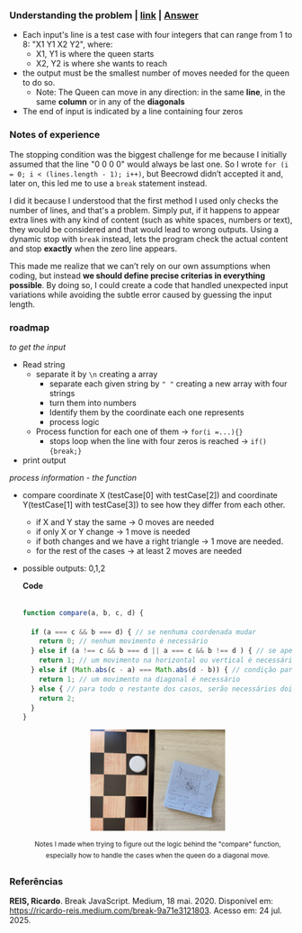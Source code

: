 ### Understanding the problem | [**link**](https://resources.beecrowd.com/repository/UOJ_1087_en.html) | [Answer](https://github.com/deborangueira/caderno/blob/main/exercicios/1087/script1087.js)


- Each input's line is a test case with four integers that can range from 1 to 8: "X1 Y1 X2 Y2", where:
    - X1, Y1 is where the queen starts
    - X2, Y2 is where she wants to reach
- the output must be the smallest number of moves needed for the queen to do so.
    - Note: The Queen can move in any direction: in the same **line**, in the same **column** or in any of the **diagonals**
- The end of input is indicated by a line containing four zeros

### Notes of experience

The stopping condition was the biggest challenge for me because I initially assumed that the line "0 0 0 0" would always be last one. So I wrote `for (i = 0; i < (lines.length - 1); i++)`, but Beecrowd didn’t accepted it and, later on, this led me to use a `break` statement instead.

I did it because I understood that the first method I used only checks the number of lines, and that's a problem. Simply put, if it happens to appear extra lines with any kind of content (such as white spaces, numbers or text), they would be considered and that would lead to wrong outputs. Using a dynamic stop with `break` instead, lets the program check the actual content and stop **exactly** when the zero line appears. 

This made me realize that we can’t rely on our own assumptions when coding, but instead **we should define precise criterias in everything possible**. By doing so, I could create a code that handled unexpected input variations while avoiding the subtle error caused by guessing the input length.

### roadmap

*to get the input*
- Read string
    - separate it by `\n` creating a array  
        - separate each given string by `" "` creating a new array with four strings
        - turn them into numbers
        - Identify them by the coordinate each one represents
        - process logic
    - Process function for each one of them -> `for(i =...){}`
        - stops loop when the line with four zeros is reached -> `if(){break;}`
- print output

*process information - the function*
- compare coordinate X (testCase[0] with testCase[2]) and coordinate Y(testCase[1] with testCase[3]) to see how they differ from each other.
    - if X and Y stay the same -> 0 moves are needed
    - if only X or Y change -> 1 move is needed
    - if both changes and we have a right triangle -> 1 move are needed.
    - for the rest of the cases -> at least 2 moves are needed 
- possible outputs: 0,1,2

  **Code**

    ```Javascript

    function compare(a, b, c, d) {

      if (a === c && b === d) { // se nenhuma coordenada mudar
        return 0; // nenhum movimento é necessário
      } else if (a !== c && b === d || a === c && b !== d ) { // se apenas uma coordenada mudar (respectivamente x, ou y)
        return 1; // um movimento na horizontal ou vertical é necessário
      } else if (Math.abs(c - a) === Math.abs(d - b)) { // condição para se formar um triângulo retângulo onde os catetos são iguais fazendo com que seja possível ir na diagonal -> utilizei módulo para a operação com o Math.abs()
        return 1; // um movimento na diagonal é necessário
      } else { // para todo o restante dos casos, serão necessários dois movimentos **no mínimo**
        return 2;
      }
    }
    ```

    <div align = 'center'>
    <img src = '../assets/notes1087.jpeg' style="width: 50%;">

    <sup>Notes I made when trying to figure out the logic behind the "compare" function, especially how to handle the cases when the queen do a diagonal move.</sup>
    </div>


### Referências

**REIS, Ricardo**. Break JavaScript. Medium, 18 mai. 2020. Disponível em: https://ricardo-reis.medium.com/break-9a71e3121803. Acesso em: 24 jul. 2025.